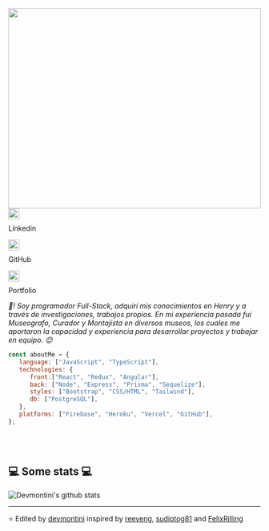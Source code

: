 <div width="100%" height="400px">
  <img width="100%" height="400px" src="https://i.imgur.com/nWF9Stg.gif"/>
</div>

  <a href="https://www.linkedin.com/in/devmontini/">
    <img align="left" alt="Linkedin" width="22px" src="https://cdn.jsdelivr.net/npm/simple-icons@v3/icons/linkedin.svg" />
  </a><br />
  <p>Linkedin</p>
  <a href="https://github.com/devmontini/">
    <img align="left" alt="GitHub" width="22px" src="https://cdn.jsdelivr.net/npm/simple-icons@v3/icons/github.svg" />
  </a><br />
   <p>GitHub</p>
  <a href="https://devmontini.github.io/">
    <img align="left" alt="Portfolio" width="22px" src="https://cdn.jsdelivr.net/npm/simple-icons@3.13.0/icons/affinityphoto.svg" />
  </a><br />
  <p>Portfolio</p>


<p><em>👋! Soy programador Full-Stack, adquirí mis conocimientos en Henry y a través de investigaciones, trabajos propios. 
  En mi experiencia pasada fui Museografo, Curador y Montajista en diversos museos, los cuales me aportaron la capacidad y experiencia para desarrollar proyectos y trabajar en equipo. 😊</br>
</em>


```javascript
const aboutMe = {
   language: ["JavaScript", "TypeScript"],
   technologies: {
      front:["React", "Redux", "Angular"],
      back: ["Node", "Express", "Prisma", "Sequelize"],
      styles: ["Bootstrap", "CSS/HTML", "Tailwind"],
      db: ["PostgreSQL"],
   },
   platforms: ["Firebase", "Heroku", "Vercel", "GitHub"],
};
```
</br></br>
<h2>💻 Some stats 💻</h2>

![Devmontini's github stats](https://github-readme-stats.vercel.app/api?username=devmontini&show_icons=true&title_color=fff&icon_color=79ff97&text_color=9f9f9f&bg_color=151515)

---

⭐️ Edited by [devmontini](https://github.com/devmontini) inspired by [reeveng](https://github.com/reeveng), [sudiptog81](https://github.com/sudiptog81) and [FelixRilling](https://github.com/)
